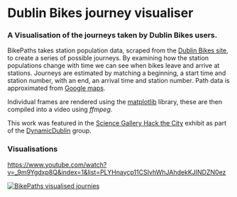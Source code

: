Dublin Bikes journey visualiser   
========

### A Visualisation of the journeys taken by Dublin Bikes users.

BikePaths takes station population data, scraped from the [Dublin Bikes site](http://www.dublinbikes.ie/), to create a series of possible journeys. By examining how the station populations change with time we can see when bikes leave and arrive at stations. Journeys are estimated by matching a beginning, a start time and station number, with an end, an arrival time and station number. Path data is approximated from [Google maps](www.maps.google.com). 

Individual frames are rendered using the [matplotlib](http://matplotlib.org/) library, these are then compiled into a video using _ffmpeg_.

This work was featured in the [Science Gallery Hack the City](https://dublin.sciencegallery.com/hackthecity/) exhibit as part of the [DynamicDublin](https://dublin.sciencegallery.com/hackthecity/dynamicdublin/) group.


### Visualisations
https://www.youtube.com/watch?v=_9m9Ygdxp8Q&index=1&list=PLYHnaycp11CSIvhWhJAhdekKJINDZN0ez

[![BikePaths visualised journies](http://img.youtube.com/vi/_9m9Ygdxp8Q/0.jpg)](https://www.youtube.com/watch?v=_9m9Ygdxp8Q&index=1&list=PLYHnaycp11CSIvhWhJAhdekKJINDZN0ez)
